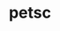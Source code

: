 ---
title: "petsc"
layout: cache
categories: [package, develop-2024-06-02]
meta: {"versions": ["3.21.2"], "compilers": ["cce@=15.0.1", "gcc@=11.4.0", "gcc@=7.3.1", "gcc@=9.4.0", "oneapi@=2023.2.0", "oneapi@=2024.0.0"], "oss": ["amzn2", "rhel8", "ubuntu20.04", "ubuntu22.04"], "platforms": ["linux"], "targets": ["aarch64", "neoverse_n1", "neoverse_v1", "neoverse_v2", "ppc64le", "x86_64_v3", "x86_64_v4", "zen4"], "stacks": ["aws-pcluster-x86_64_v4", "e4s", "e4s-cray-rhel", "e4s-neoverse-v2", "e4s-neoverse_v1", "e4s-oneapi", "e4s-power", "e4s-rocm-external", "radiuss-aws", "radiuss-aws-aarch64", "root"], "num_specs": 22, "num_specs_by_stack": {"radiuss-aws-aarch64": 2, "root": 22, "radiuss-aws": 1, "aws-pcluster-x86_64_v4": 2, "e4s-cray-rhel": 2, "e4s-power": 2, "e4s-neoverse_v1": 4, "e4s-neoverse-v2": 2, "e4s": 2, "e4s-rocm-external": 3, "e4s-oneapi": 2}}
spec_details: [{"hash": "l3ar63uawj2kvntszcr4add3odfk5yfa", "compiler": "gcc@=7.3.1", "versions": ["3.21.2"], "os": "amzn2", "platform": "linux", "target": "aarch64", "variants": ["~X", "~batch", "build_system=generic", "~cgns", "clanguage=C", "~complex", "~cuda", "~debug", "+double", "~exodusii", "~fftw", "+fortran", "~giflib", "+hdf5", "~hpddm", "~hwloc", "+hypre", "~int64", "~jpeg", "~knl", "~kokkos", "~libpng", "~libyaml", "memalign=none", "~memkind", "+metis", "~mkl-pardiso", "~mmg", "~moab", "~mpfr", "+mpi", "~mumps", "~openmp", "~p4est", "~parmmg", "~ptscotch", "~random123", "~rocm", "~saws", "~scalapack", "+shared", "~strumpack", "~suite-sparse", "+superlu-dist", "~sycl", "~tetgen", "~trilinos", "~valgrind", "~zoltan"], "stacks": ["radiuss-aws-aarch64", "root"], "size": "-", "tarball": "https://binaries.spack.io/develop-2024-06-02/build_cache/linux-amzn2-aarch64/gcc-7.3.1/petsc-3.21.2/linux-amzn2-aarch64-gcc-7.3.1-petsc-3.21.2-l3ar63uawj2kvntszcr4add3odfk5yfa.spack"}, {"hash": "gg5waavoex7cm7cduhk2mu5cps23zkdi", "compiler": "gcc@=7.3.1", "versions": ["3.21.2"], "os": "amzn2", "platform": "linux", "target": "neoverse_n1", "variants": ["~X", "~batch", "build_system=generic", "~cgns", "clanguage=C", "~complex", "~cuda", "~debug", "+double", "~exodusii", "~fftw", "+fortran", "~giflib", "+hdf5", "~hpddm", "~hwloc", "+hypre", "~int64", "~jpeg", "~knl", "~kokkos", "~libpng", "~libyaml", "memalign=none", "~memkind", "+metis", "~mkl-pardiso", "~mmg", "~moab", "~mpfr", "+mpi", "~mumps", "~openmp", "~p4est", "~parmmg", "~ptscotch", "~random123", "~rocm", "~saws", "~scalapack", "+shared", "~strumpack", "~suite-sparse", "+superlu-dist", "~sycl", "~tetgen", "~trilinos", "~valgrind", "~zoltan"], "stacks": ["radiuss-aws-aarch64", "root"], "size": "-", "tarball": "https://binaries.spack.io/develop-2024-06-02/build_cache/linux-amzn2-neoverse_n1/gcc-7.3.1/petsc-3.21.2/linux-amzn2-neoverse_n1-gcc-7.3.1-petsc-3.21.2-gg5waavoex7cm7cduhk2mu5cps23zkdi.spack"}, {"hash": "umht2uknydvl652ucsxhp4ugzvhi5w7w", "compiler": "gcc@=7.3.1", "versions": ["3.21.2"], "os": "amzn2", "platform": "linux", "target": "x86_64_v3", "variants": ["~X", "~batch", "build_system=generic", "~cgns", "clanguage=C", "~complex", "~cuda", "~debug", "+double", "~exodusii", "~fftw", "+fortran", "~giflib", "+hdf5", "~hpddm", "~hwloc", "+hypre", "~int64", "~jpeg", "~knl", "~kokkos", "~libpng", "~libyaml", "memalign=none", "~memkind", "+metis", "~mkl-pardiso", "~mmg", "~moab", "~mpfr", "+mpi", "~mumps", "~openmp", "~p4est", "~parmmg", "~ptscotch", "~random123", "~rocm", "~saws", "~scalapack", "+shared", "~strumpack", "~suite-sparse", "+superlu-dist", "~sycl", "~tetgen", "~trilinos", "~valgrind", "~zoltan"], "stacks": ["root", "radiuss-aws"], "size": "-", "tarball": "https://binaries.spack.io/develop-2024-06-02/build_cache/linux-amzn2-x86_64_v3/gcc-7.3.1/petsc-3.21.2/linux-amzn2-x86_64_v3-gcc-7.3.1-petsc-3.21.2-umht2uknydvl652ucsxhp4ugzvhi5w7w.spack"}, {"hash": "i46w2hbwsqmrk7wsdrpsrekrnjzojyhq", "compiler": "oneapi@=2023.2.0", "versions": ["3.21.2"], "os": "amzn2", "platform": "linux", "target": "x86_64_v3", "variants": ["~X", "~batch", "build_system=generic", "~cgns", "clanguage=C", "+complex", "~cuda", "~debug", "+double", "~exodusii", "~fftw", "+fortran", "~giflib", "+hdf5", "~hpddm", "~hwloc", "~hypre", "~int64", "~jpeg", "~knl", "~kokkos", "~libpng", "~libyaml", "memalign=none", "~memkind", "+metis", "~mkl-pardiso", "~mmg", "~moab", "~mpfr", "+mpi", "~mumps", "~openmp", "~p4est", "~parmmg", "~ptscotch", "~random123", "~rocm", "~saws", "~scalapack", "+shared", "~strumpack", "~suite-sparse", "+superlu-dist", "~sycl", "~tetgen", "~trilinos", "~valgrind", "~zoltan"], "stacks": ["aws-pcluster-x86_64_v4", "root"], "size": "-", "tarball": "https://binaries.spack.io/develop-2024-06-02/build_cache/linux-amzn2-x86_64_v3/oneapi-2023.2.0/petsc-3.21.2/linux-amzn2-x86_64_v3-oneapi-2023.2.0-petsc-3.21.2-i46w2hbwsqmrk7wsdrpsrekrnjzojyhq.spack"}, {"hash": "sxztpl7nciumtbnk2tox6grm6zargndl", "compiler": "oneapi@=2023.2.0", "versions": ["3.21.2"], "os": "amzn2", "platform": "linux", "target": "x86_64_v4", "variants": ["~X", "~batch", "build_system=generic", "~cgns", "clanguage=C", "+complex", "~cuda", "~debug", "+double", "~exodusii", "~fftw", "+fortran", "~giflib", "+hdf5", "~hpddm", "~hwloc", "~hypre", "~int64", "~jpeg", "~knl", "~kokkos", "~libpng", "~libyaml", "memalign=none", "~memkind", "+metis", "~mkl-pardiso", "~mmg", "~moab", "~mpfr", "+mpi", "~mumps", "~openmp", "~p4est", "~parmmg", "~ptscotch", "~random123", "~rocm", "~saws", "~scalapack", "+shared", "~strumpack", "~suite-sparse", "+superlu-dist", "~sycl", "~tetgen", "~trilinos", "~valgrind", "~zoltan"], "stacks": ["aws-pcluster-x86_64_v4", "root"], "size": "-", "tarball": "https://binaries.spack.io/develop-2024-06-02/build_cache/linux-amzn2-x86_64_v4/oneapi-2023.2.0/petsc-3.21.2/linux-amzn2-x86_64_v4-oneapi-2023.2.0-petsc-3.21.2-sxztpl7nciumtbnk2tox6grm6zargndl.spack"}, {"hash": "dozb2znog76w252iuf4cbf4wsobhc6uv", "compiler": "cce@=15.0.1", "versions": ["3.21.2"], "os": "rhel8", "platform": "linux", "target": "zen4", "variants": ["~X", "~batch", "build_system=generic", "~cgns", "clanguage=C", "~complex", "~cuda", "~debug", "+double", "~exodusii", "~fftw", "+fortran", "~giflib", "+hdf5", "~hpddm", "~hwloc", "+hypre", "~int64", "~jpeg", "~knl", "~kokkos", "~libpng", "~libyaml", "memalign=none", "~memkind", "+metis", "~mkl-pardiso", "~mmg", "~moab", "~mpfr", "+mpi", "~mumps", "~openmp", "~p4est", "~parmmg", "~ptscotch", "~random123", "~rocm", "~saws", "~scalapack", "+shared", "~strumpack", "~suite-sparse", "+superlu-dist", "~sycl", "~tetgen", "~trilinos", "~valgrind", "~zoltan"], "stacks": ["e4s-cray-rhel", "root"], "size": "-", "tarball": "https://binaries.spack.io/develop-2024-06-02/build_cache/linux-rhel8-zen4/cce-15.0.1/petsc-3.21.2/linux-rhel8-zen4-cce-15.0.1-petsc-3.21.2-dozb2znog76w252iuf4cbf4wsobhc6uv.spack"}, {"hash": "4mzhdypexpvgyfi5cz7yf5yz33ioafia", "compiler": "cce@=15.0.1", "versions": ["3.21.2"], "os": "rhel8", "platform": "linux", "target": "zen4", "variants": ["~X", "~batch", "build_system=generic", "~cgns", "clanguage=C", "~complex", "~cuda", "~debug", "+double", "~exodusii", "~fftw", "+fortran", "~giflib", "+hdf5", "~hpddm", "~hwloc", "+hypre", "~int64", "~jpeg", "~knl", "~kokkos", "~libpng", "~libyaml", "memalign=none", "~memkind", "+metis", "~mkl-pardiso", "~mmg", "~moab", "~mpfr", "+mpi", "~mumps", "~openmp", "~p4est", "~parmmg", "~ptscotch", "~random123", "~rocm", "~saws", "~scalapack", "+shared", "~strumpack", "~suite-sparse", "+superlu-dist", "~sycl", "~tetgen", "~trilinos", "~valgrind", "~zoltan"], "stacks": ["e4s-cray-rhel", "root"], "size": "-", "tarball": "https://binaries.spack.io/develop-2024-06-02/build_cache/linux-rhel8-zen4/cce-15.0.1/petsc-3.21.2/linux-rhel8-zen4-cce-15.0.1-petsc-3.21.2-4mzhdypexpvgyfi5cz7yf5yz33ioafia.spack"}, {"hash": "imcahkspye4expr6j3efjf6c4kksxtat", "compiler": "gcc@=9.4.0", "versions": ["3.21.2"], "os": "ubuntu20.04", "platform": "linux", "target": "ppc64le", "variants": ["~X", "~batch", "build_system=generic", "~cgns", "clanguage=C", "~complex", "~cuda", "~debug", "+double", "~exodusii", "~fftw", "+fortran", "~giflib", "+hdf5", "~hpddm", "~hwloc", "+hypre", "~int64", "~jpeg", "~knl", "~kokkos", "~libpng", "~libyaml", "memalign=none", "~memkind", "+metis", "~mkl-pardiso", "~mmg", "~moab", "~mpfr", "+mpi", "~mumps", "~openmp", "~p4est", "~parmmg", "~ptscotch", "~random123", "~rocm", "~saws", "~scalapack", "+shared", "~strumpack", "~suite-sparse", "+superlu-dist", "~sycl", "~tetgen", "~trilinos", "~valgrind", "~zoltan"], "stacks": ["e4s-power", "root"], "size": "-", "tarball": "https://binaries.spack.io/develop-2024-06-02/build_cache/linux-ubuntu20.04-ppc64le/gcc-9.4.0/petsc-3.21.2/linux-ubuntu20.04-ppc64le-gcc-9.4.0-petsc-3.21.2-imcahkspye4expr6j3efjf6c4kksxtat.spack"}, {"hash": "etorddwjhgi2y4yhy4s22wrsbsshspyz", "compiler": "gcc@=9.4.0", "versions": ["3.21.2"], "os": "ubuntu20.04", "platform": "linux", "target": "ppc64le", "variants": ["~X", "~batch", "build_system=generic", "~cgns", "clanguage=C", "~complex", "+cuda", "cuda_arch=70", "~debug", "+double", "~exodusii", "~fftw", "+fortran", "~giflib", "+hdf5", "~hpddm", "~hwloc", "+hypre", "~int64", "~jpeg", "~knl", "~kokkos", "~libpng", "~libyaml", "memalign=none", "~memkind", "+metis", "~mkl-pardiso", "~mmg", "~moab", "~mpfr", "+mpi", "~mumps", "~openmp", "~p4est", "~parmmg", "~ptscotch", "~random123", "~rocm", "~saws", "~scalapack", "+shared", "~strumpack", "~suite-sparse", "+superlu-dist", "~sycl", "~tetgen", "~trilinos", "~valgrind", "~zoltan"], "stacks": ["e4s-power", "root"], "size": "-", "tarball": "https://binaries.spack.io/develop-2024-06-02/build_cache/linux-ubuntu20.04-ppc64le/gcc-9.4.0/petsc-3.21.2/linux-ubuntu20.04-ppc64le-gcc-9.4.0-petsc-3.21.2-etorddwjhgi2y4yhy4s22wrsbsshspyz.spack"}, {"hash": "jij347kny42vqjruowklstrr4h3axs7v", "compiler": "gcc@=11.4.0", "versions": ["3.21.2"], "os": "ubuntu22.04", "platform": "linux", "target": "neoverse_v1", "variants": ["~X", "~batch", "build_system=generic", "~cgns", "clanguage=C", "~complex", "~cuda", "~debug", "+double", "~exodusii", "~fftw", "+fortran", "~giflib", "+hdf5", "~hpddm", "~hwloc", "+hypre", "~int64", "~jpeg", "~knl", "~kokkos", "~libpng", "~libyaml", "memalign=none", "~memkind", "+metis", "~mkl-pardiso", "~mmg", "~moab", "~mpfr", "+mpi", "~mumps", "~openmp", "~p4est", "~parmmg", "~ptscotch", "~random123", "~rocm", "~saws", "~scalapack", "+shared", "~strumpack", "~suite-sparse", "+superlu-dist", "~sycl", "~tetgen", "~trilinos", "~valgrind", "~zoltan"], "stacks": ["e4s-neoverse_v1", "root"], "size": "-", "tarball": "https://binaries.spack.io/develop-2024-06-02/build_cache/linux-ubuntu22.04-neoverse_v1/gcc-11.4.0/petsc-3.21.2/linux-ubuntu22.04-neoverse_v1-gcc-11.4.0-petsc-3.21.2-jij347kny42vqjruowklstrr4h3axs7v.spack"}, {"hash": "fchrmip3et5d5dujtvry6dggzsbyatgl", "compiler": "gcc@=11.4.0", "versions": ["3.21.2"], "os": "ubuntu22.04", "platform": "linux", "target": "neoverse_v1", "variants": ["~X", "~batch", "build_system=generic", "~cgns", "clanguage=C", "~complex", "+cuda", "cuda_arch=80", "~debug", "+double", "~exodusii", "~fftw", "+fortran", "~giflib", "+hdf5", "~hpddm", "~hwloc", "+hypre", "~int64", "~jpeg", "~knl", "~kokkos", "~libpng", "~libyaml", "memalign=none", "~memkind", "+metis", "~mkl-pardiso", "~mmg", "~moab", "~mpfr", "+mpi", "~mumps", "~openmp", "~p4est", "~parmmg", "~ptscotch", "~random123", "~rocm", "~saws", "~scalapack", "+shared", "~strumpack", "~suite-sparse", "+superlu-dist", "~sycl", "~tetgen", "~trilinos", "~valgrind", "~zoltan"], "stacks": ["e4s-neoverse_v1", "root"], "size": "-", "tarball": "https://binaries.spack.io/develop-2024-06-02/build_cache/linux-ubuntu22.04-neoverse_v1/gcc-11.4.0/petsc-3.21.2/linux-ubuntu22.04-neoverse_v1-gcc-11.4.0-petsc-3.21.2-fchrmip3et5d5dujtvry6dggzsbyatgl.spack"}, {"hash": "jgjke76chbeeiwxch74sodxoekgzuokc", "compiler": "gcc@=11.4.0", "versions": ["3.21.2"], "os": "ubuntu22.04", "platform": "linux", "target": "neoverse_v1", "variants": ["~X", "~batch", "build_system=generic", "~cgns", "clanguage=C", "~complex", "+cuda", "cuda_arch=75", "~debug", "+double", "~exodusii", "~fftw", "+fortran", "~giflib", "+hdf5", "~hpddm", "~hwloc", "+hypre", "~int64", "~jpeg", "~knl", "~kokkos", "~libpng", "~libyaml", "memalign=none", "~memkind", "+metis", "~mkl-pardiso", "~mmg", "~moab", "~mpfr", "+mpi", "~mumps", "~openmp", "~p4est", "~parmmg", "~ptscotch", "~random123", "~rocm", "~saws", "~scalapack", "+shared", "~strumpack", "~suite-sparse", "+superlu-dist", "~sycl", "~tetgen", "~trilinos", "~valgrind", "~zoltan"], "stacks": ["e4s-neoverse_v1", "root"], "size": "-", "tarball": "https://binaries.spack.io/develop-2024-06-02/build_cache/linux-ubuntu22.04-neoverse_v1/gcc-11.4.0/petsc-3.21.2/linux-ubuntu22.04-neoverse_v1-gcc-11.4.0-petsc-3.21.2-jgjke76chbeeiwxch74sodxoekgzuokc.spack"}, {"hash": "nh2yztvtqukxsdmdw4fwttilsl5lcqdm", "compiler": "gcc@=11.4.0", "versions": ["3.21.2"], "os": "ubuntu22.04", "platform": "linux", "target": "neoverse_v1", "variants": ["~X", "~batch", "build_system=generic", "~cgns", "clanguage=C", "~complex", "+cuda", "cuda_arch=90", "~debug", "+double", "~exodusii", "~fftw", "+fortran", "~giflib", "+hdf5", "~hpddm", "~hwloc", "+hypre", "~int64", "~jpeg", "~knl", "~kokkos", "~libpng", "~libyaml", "memalign=none", "~memkind", "+metis", "~mkl-pardiso", "~mmg", "~moab", "~mpfr", "+mpi", "~mumps", "~openmp", "~p4est", "~parmmg", "~ptscotch", "~random123", "~rocm", "~saws", "~scalapack", "+shared", "~strumpack", "~suite-sparse", "+superlu-dist", "~sycl", "~tetgen", "~trilinos", "~valgrind", "~zoltan"], "stacks": ["e4s-neoverse_v1", "root"], "size": "-", "tarball": "https://binaries.spack.io/develop-2024-06-02/build_cache/linux-ubuntu22.04-neoverse_v1/gcc-11.4.0/petsc-3.21.2/linux-ubuntu22.04-neoverse_v1-gcc-11.4.0-petsc-3.21.2-nh2yztvtqukxsdmdw4fwttilsl5lcqdm.spack"}, {"hash": "54tyke7ue4n37mktnaniaicxppyw6kaw", "compiler": "gcc@=11.4.0", "versions": ["3.21.2"], "os": "ubuntu22.04", "platform": "linux", "target": "neoverse_v2", "variants": ["~X", "~batch", "build_system=generic", "~cgns", "clanguage=C", "~complex", "~cuda", "~debug", "+double", "~exodusii", "~fftw", "+fortran", "~giflib", "+hdf5", "~hpddm", "~hwloc", "+hypre", "~int64", "~jpeg", "~knl", "~kokkos", "~libpng", "~libyaml", "memalign=none", "~memkind", "+metis", "~mkl-pardiso", "~mmg", "~moab", "~mpfr", "+mpi", "~mumps", "~openmp", "~p4est", "~parmmg", "~ptscotch", "~random123", "~rocm", "~saws", "~scalapack", "+shared", "~strumpack", "~suite-sparse", "+superlu-dist", "~sycl", "~tetgen", "~trilinos", "~valgrind", "~zoltan"], "stacks": ["e4s-neoverse-v2", "root"], "size": "-", "tarball": "https://binaries.spack.io/develop-2024-06-02/build_cache/linux-ubuntu22.04-neoverse_v2/gcc-11.4.0/petsc-3.21.2/linux-ubuntu22.04-neoverse_v2-gcc-11.4.0-petsc-3.21.2-54tyke7ue4n37mktnaniaicxppyw6kaw.spack"}, {"hash": "r5j3ie4exeuphtlqovo2oqyaztmgvb64", "compiler": "gcc@=11.4.0", "versions": ["3.21.2"], "os": "ubuntu22.04", "platform": "linux", "target": "neoverse_v2", "variants": ["~X", "~batch", "build_system=generic", "~cgns", "clanguage=C", "~complex", "+cuda", "cuda_arch=90", "~debug", "+double", "~exodusii", "~fftw", "+fortran", "~giflib", "+hdf5", "~hpddm", "~hwloc", "+hypre", "~int64", "~jpeg", "~knl", "~kokkos", "~libpng", "~libyaml", "memalign=none", "~memkind", "+metis", "~mkl-pardiso", "~mmg", "~moab", "~mpfr", "+mpi", "~mumps", "~openmp", "~p4est", "~parmmg", "~ptscotch", "~random123", "~rocm", "~saws", "~scalapack", "+shared", "~strumpack", "~suite-sparse", "+superlu-dist", "~sycl", "~tetgen", "~trilinos", "~valgrind", "~zoltan"], "stacks": ["e4s-neoverse-v2", "root"], "size": "-", "tarball": "https://binaries.spack.io/develop-2024-06-02/build_cache/linux-ubuntu22.04-neoverse_v2/gcc-11.4.0/petsc-3.21.2/linux-ubuntu22.04-neoverse_v2-gcc-11.4.0-petsc-3.21.2-r5j3ie4exeuphtlqovo2oqyaztmgvb64.spack"}, {"hash": "hwegyqxcfblcgwknr3ch4tnlatug22i4", "compiler": "gcc@=11.4.0", "versions": ["3.21.2"], "os": "ubuntu22.04", "platform": "linux", "target": "x86_64_v3", "variants": ["~X", "~batch", "build_system=generic", "~cgns", "clanguage=C", "~complex", "~cuda", "~debug", "+double", "~exodusii", "~fftw", "+fortran", "~giflib", "+hdf5", "~hpddm", "~hwloc", "+hypre", "~int64", "~jpeg", "~knl", "~kokkos", "~libpng", "~libyaml", "memalign=none", "~memkind", "+metis", "~mkl-pardiso", "~mmg", "~moab", "~mpfr", "+mpi", "~mumps", "~openmp", "~p4est", "~parmmg", "~ptscotch", "~random123", "~rocm", "~saws", "~scalapack", "+shared", "~strumpack", "~suite-sparse", "+superlu-dist", "~sycl", "~tetgen", "~trilinos", "~valgrind", "~zoltan"], "stacks": ["root", "e4s"], "size": "-", "tarball": "https://binaries.spack.io/develop-2024-06-02/build_cache/linux-ubuntu22.04-x86_64_v3/gcc-11.4.0/petsc-3.21.2/linux-ubuntu22.04-x86_64_v3-gcc-11.4.0-petsc-3.21.2-hwegyqxcfblcgwknr3ch4tnlatug22i4.spack"}, {"hash": "yxwt6bfimg7ptz57tbtdiyw3xkdirzhx", "compiler": "gcc@=11.4.0", "versions": ["3.21.2"], "os": "ubuntu22.04", "platform": "linux", "target": "x86_64_v3", "variants": ["~X", "~batch", "build_system=generic", "~cgns", "clanguage=C", "~complex", "~cuda", "~debug", "+double", "~exodusii", "~fftw", "+fortran", "~giflib", "+hdf5", "~hpddm", "~hwloc", "+hypre", "~int64", "~jpeg", "~knl", "~kokkos", "~libpng", "~libyaml", "memalign=none", "~memkind", "+metis", "~mkl-pardiso", "~mmg", "~moab", "~mpfr", "+mpi", "~mumps", "~openmp", "~p4est", "~parmmg", "~ptscotch", "~random123", "~rocm", "~saws", "~scalapack", "+shared", "~strumpack", "~suite-sparse", "+superlu-dist", "~sycl", "~tetgen", "~trilinos", "~valgrind", "~zoltan"], "stacks": ["root", "e4s"], "size": "-", "tarball": "https://binaries.spack.io/develop-2024-06-02/build_cache/linux-ubuntu22.04-x86_64_v3/gcc-11.4.0/petsc-3.21.2/linux-ubuntu22.04-x86_64_v3-gcc-11.4.0-petsc-3.21.2-yxwt6bfimg7ptz57tbtdiyw3xkdirzhx.spack"}, {"hash": "fmh4hexmp2u6bhubzq4e7tyhtw262cpo", "compiler": "gcc@=11.4.0", "versions": ["3.21.2"], "os": "ubuntu22.04", "platform": "linux", "target": "x86_64_v3", "variants": ["~X", "~batch", "build_system=generic", "~cgns", "clanguage=C", "~complex", "~cuda", "~debug", "+double", "~exodusii", "~fftw", "+fortran", "~giflib", "+hdf5", "~hpddm", "~hwloc", "+hypre", "~int64", "~jpeg", "~knl", "~kokkos", "~libpng", "~libyaml", "memalign=none", "~memkind", "+metis", "~mkl-pardiso", "~mmg", "~moab", "~mpfr", "+mpi", "~mumps", "~openmp", "~p4est", "~parmmg", "~ptscotch", "~random123", "~rocm", "~saws", "~scalapack", "+shared", "~strumpack", "~suite-sparse", "+superlu-dist", "~sycl", "~tetgen", "~trilinos", "~valgrind", "~zoltan"], "stacks": ["e4s-rocm-external", "root"], "size": "-", "tarball": "https://binaries.spack.io/develop-2024-06-02/build_cache/linux-ubuntu22.04-x86_64_v3/gcc-11.4.0/petsc-3.21.2/linux-ubuntu22.04-x86_64_v3-gcc-11.4.0-petsc-3.21.2-fmh4hexmp2u6bhubzq4e7tyhtw262cpo.spack"}, {"hash": "oe6hi54ustiti3z2bgik3ehn2fmsghd2", "compiler": "gcc@=11.4.0", "versions": ["3.21.2"], "os": "ubuntu22.04", "platform": "linux", "target": "x86_64_v3", "variants": ["~X", "amdgpu_target=gfx908", "~batch", "build_system=generic", "~cgns", "clanguage=C", "~complex", "~cuda", "~debug", "+double", "~exodusii", "~fftw", "+fortran", "~giflib", "+hdf5", "~hpddm", "~hwloc", "+hypre", "~int64", "~jpeg", "~knl", "~kokkos", "~libpng", "~libyaml", "memalign=none", "~memkind", "+metis", "~mkl-pardiso", "~mmg", "~moab", "~mpfr", "+mpi", "~mumps", "~openmp", "~p4est", "~parmmg", "~ptscotch", "~random123", "+rocm", "~saws", "~scalapack", "+shared", "~strumpack", "~suite-sparse", "+superlu-dist", "~sycl", "~tetgen", "~trilinos", "~valgrind", "~zoltan"], "stacks": ["e4s-rocm-external", "root"], "size": "-", "tarball": "https://binaries.spack.io/develop-2024-06-02/build_cache/linux-ubuntu22.04-x86_64_v3/gcc-11.4.0/petsc-3.21.2/linux-ubuntu22.04-x86_64_v3-gcc-11.4.0-petsc-3.21.2-oe6hi54ustiti3z2bgik3ehn2fmsghd2.spack"}, {"hash": "ecoe2e3plkjt7jqpg65avvln5gg57zm3", "compiler": "gcc@=11.4.0", "versions": ["3.21.2"], "os": "ubuntu22.04", "platform": "linux", "target": "x86_64_v3", "variants": ["~X", "amdgpu_target=gfx90a", "~batch", "build_system=generic", "~cgns", "clanguage=C", "~complex", "~cuda", "~debug", "+double", "~exodusii", "~fftw", "+fortran", "~giflib", "+hdf5", "~hpddm", "~hwloc", "+hypre", "~int64", "~jpeg", "~knl", "~kokkos", "~libpng", "~libyaml", "memalign=none", "~memkind", "+metis", "~mkl-pardiso", "~mmg", "~moab", "~mpfr", "+mpi", "~mumps", "~openmp", "~p4est", "~parmmg", "~ptscotch", "~random123", "+rocm", "~saws", "~scalapack", "+shared", "~strumpack", "~suite-sparse", "+superlu-dist", "~sycl", "~tetgen", "~trilinos", "~valgrind", "~zoltan"], "stacks": ["e4s-rocm-external", "root"], "size": "-", "tarball": "https://binaries.spack.io/develop-2024-06-02/build_cache/linux-ubuntu22.04-x86_64_v3/gcc-11.4.0/petsc-3.21.2/linux-ubuntu22.04-x86_64_v3-gcc-11.4.0-petsc-3.21.2-ecoe2e3plkjt7jqpg65avvln5gg57zm3.spack"}, {"hash": "rcjc36drdt4yv5pi26xi5piiz6tljyxp", "compiler": "oneapi@=2024.0.0", "versions": ["3.21.2"], "os": "ubuntu22.04", "platform": "linux", "target": "x86_64_v3", "variants": ["~X", "~batch", "build_system=generic", "~cgns", "clanguage=C", "~complex", "~cuda", "~debug", "+double", "~exodusii", "~fftw", "+fortran", "~giflib", "+hdf5", "~hpddm", "~hwloc", "+hypre", "~int64", "~jpeg", "~knl", "~kokkos", "~libpng", "~libyaml", "memalign=none", "~memkind", "+metis", "~mkl-pardiso", "~mmg", "~moab", "~mpfr", "+mpi", "~mumps", "~openmp", "~p4est", "~parmmg", "~ptscotch", "~random123", "~rocm", "~saws", "~scalapack", "+shared", "~strumpack", "~suite-sparse", "+superlu-dist", "~sycl", "~tetgen", "~trilinos", "~valgrind", "~zoltan"], "stacks": ["root", "e4s-oneapi"], "size": "-", "tarball": "https://binaries.spack.io/develop-2024-06-02/build_cache/linux-ubuntu22.04-x86_64_v3/oneapi-2024.0.0/petsc-3.21.2/linux-ubuntu22.04-x86_64_v3-oneapi-2024.0.0-petsc-3.21.2-rcjc36drdt4yv5pi26xi5piiz6tljyxp.spack"}, {"hash": "nrouzbj5b3ipb5bvt7hwenrr7ddddnw3", "compiler": "oneapi@=2024.0.0", "versions": ["3.21.2"], "os": "ubuntu22.04", "platform": "linux", "target": "x86_64_v3", "variants": ["~X", "~batch", "build_system=generic", "~cgns", "clanguage=C", "~complex", "~cuda", "~debug", "+double", "~exodusii", "~fftw", "+fortran", "~giflib", "+hdf5", "~hpddm", "~hwloc", "+hypre", "~int64", "~jpeg", "~knl", "+kokkos", "~libpng", "~libyaml", "memalign=none", "~memkind", "+metis", "~mkl-pardiso", "~mmg", "~moab", "~mpfr", "+mpi", "~mumps", "~openmp", "~p4est", "~parmmg", "~ptscotch", "~random123", "~rocm", "~saws", "~scalapack", "+shared", "~strumpack", "~suite-sparse", "+superlu-dist", "+sycl", "~tetgen", "~trilinos", "~valgrind", "~zoltan"], "stacks": ["root", "e4s-oneapi"], "size": "-", "tarball": "https://binaries.spack.io/develop-2024-06-02/build_cache/linux-ubuntu22.04-x86_64_v3/oneapi-2024.0.0/petsc-3.21.2/linux-ubuntu22.04-x86_64_v3-oneapi-2024.0.0-petsc-3.21.2-nrouzbj5b3ipb5bvt7hwenrr7ddddnw3.spack"}]
---